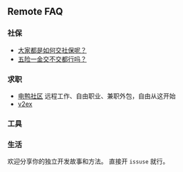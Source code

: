 ## Remote FAQ

### 社保

- [大家都是如何交社保呢？](https://github.com/martinageradams/chinese-independent-developer-tips/issues/1)
- [五险一金交不交都行吗？](https://www.zhihu.com/question/61657457)

### 求职
- [电鸭社区](https://eleduck.com?source=remote-faq) 远程工作、自由职业、兼职外包，自由从这开始
- [v2ex](https://v2ex.com)

### 工具

### 生活

欢迎分享你的独立开发故事和方法。
直接开 `issuse` 就行。 
